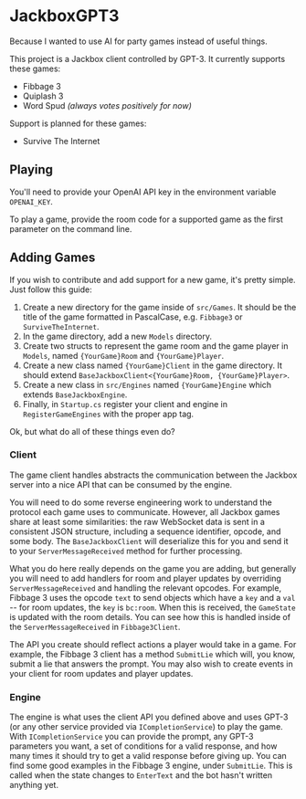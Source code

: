 # JackboxGPT3

Because I wanted to use AI for party games instead of useful things.

This project is a Jackbox client controlled by GPT-3. It currently supports these games:

- Fibbage 3
- Quiplash 3
- Word Spud _(always votes positively for now)_

Support is planned for these games:

- Survive The Internet

## Playing

You'll need to provide your OpenAI API key in the environment variable `OPENAI_KEY`.

To play a game, provide the room code for a supported game as the first parameter on the command line.

## Adding Games

If you wish to contribute and add support for a new game, it's pretty simple. Just follow this guide:

1. Create a new directory for the game inside of `src/Games`. It should be the title of the game formatted in PascalCase, e.g. `Fibbage3` or `SurviveTheInternet`.
2. In the game directory, add a new `Models` directory.
3. Create two structs to represent the game room and the game player in `Models`, named `{YourGame}Room` and `{YourGame}Player`.
4. Create a new class named `{YourGame}Client` in the game directory. It should extend `BaseJackboxClient<{YourGame}Room, {YourGame}Player>`.
5. Create a new class in `src/Engines` named `{YourGame}Engine` which extends `BaseJackboxEngine`.
6. Finally, in `Startup.cs` register your client and engine in `RegisterGameEngines` with the proper app tag.

Ok, but what do all of these things even do?

### Client

The game client handles abstracts the communication between the Jackbox server into a nice API that can be consumed by the engine.

You will need to do some reverse engineering work to understand the protocol each game uses to communicate. However, all Jackbox games share at least some similarities: the raw WebSocket data is sent in a consistent JSON structure, including a sequence identifier, opcode, and some body. The `BaseJackboxClient` will deserialize this for you and send it to your `ServerMessageReceived` method for further processing.

What you do here really depends on the game you are adding, but generally you will need to add handlers for room and player updates by overriding `ServerMessageReceived` and handling the relevant opcodes. For example, Fibbage 3 uses the opcode `text` to send objects which have a `key` and a `val` -- for room updates, the `key` is `bc:room`. When this is received, the `GameState` is updated with the room details. You can see how this is handled inside of the `ServerMessageReceived` in `Fibbage3Client`.

The API you create should reflect actions a player would take in a game. For example, the Fibbage 3 client has a method `SubmitLie` which will, you know, submit a lie that answers the prompt. You may also wish to create events in your client for room updates and player updates.

### Engine

The engine is what uses the client API you defined above and uses GPT-3 (or any other service provided via `ICompletionService`) to play the game. With `ICompletionService` you can provide the prompt, any GPT-3 parameters you want, a set of conditions for a valid response, and how many times it should try to get a valid response before giving up. You can find some good examples in the Fibbage 3 engine, under `SubmitLie`. This is called when the state changes to `EnterText` and the bot hasn't written anything yet.

